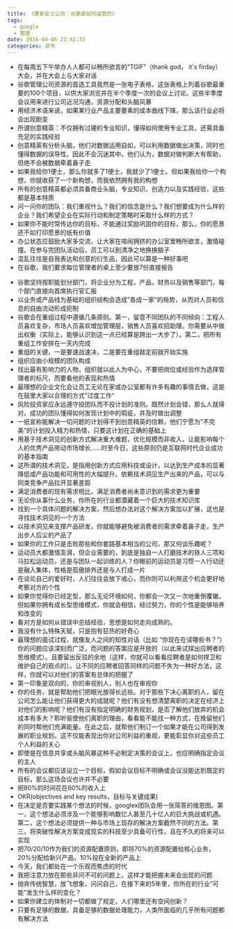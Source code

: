 ```yaml
---
title: 《重新定义公司：谷歌是如何运营的》
tags:
  - google
  - 管理
date: 2016-04-06 23:42:33
categories: 读书
---
```


- 在每周五下午举办人人都可以畅所欲言的“TGIF”（thank god， it's firday）大会，并在大会上与大家对话
- 谷歌管理公司资源的首选工具竟然是一张电子表格，这张表格上列着谷歌最重要的100个项目，以供大家浏览并在半个季度一次的会议上讨论。这些半季度会议用来进行公司近况沟通，资源分配和头脑风暴
- 用经济术语来说，如果某行业产品主要要素的成本曲线下降，那么该行业必将会出现剧变
- 所谓创意精英：不仅拥有过硬的专业知识，懂得如何使用专业工具，还需具备充足的实践经验
- 创意精英有分析头脑，他们对数据运用自如，可以利用数据做出决策，同时也懂得数据的误导性。因此不会沉迷其中。他们认为，数据对做判断大有帮助，但绝不会被数据牵着鼻子走
- 如果我给你1便士，那么你就多了1便士，我就少了1便士。但如果我给你一个构想，你就收获了一个新构想，而我依然拥有我的构想
- 所有的创意精英都必须具备商业头脑，专业知识，创造力以及实践经验，这些都是基本特质
- 问一问你的团队：我们重视什么？我们的信念是什么？我们想要成为什么样的企业？我们希望企业在实际行动和制定策略时采取什么样的方式？
- 如果你不能时常传达你的目标，不能通过奖励巩固你的目标，那么，你的愿景还不如打印愿景的纸有价值
- 办公状态应鼓励大家多交流，让大家在喧闹拥挤的办公室里畅所欲言，激情碰撞。在参与完团队活动后，员工可以到清净之地换换脑子
- 混乱往往是自我表达和创意的衍生品，因此可以算是一种好事吧
- 在谷歌，我们要求每位管理者的桌上至少要放7份直接报告

<!-- more -->

- 谷歌坚持按职能划分部门，将企业分为工程，产品，财务以及销售等部门，每个部门直接向首席执行官汇报
- 以业务或产品线为基础的组织结构会造成”各成一家“的局势，从而对人员和信息的自由流动形成扼制
- 谷歌会在重组过程中遵循几条原则。第一，留意不同团队的不同倾向：工程人员喜欢复杂，市场人员喜欢增加管理层，销售人员喜欢招助理。你需要从中做出权衡（实际上，能够认识到这一点已经算是跨出一大步了）。第二，把所有重组工作安排在一天内完成
- 重组的关键，一是要速战速决，二是要在重组敲定前就开始实施
- 组织应由小规模的团队构成
- 找出最有影响力的人物，组织就以此人为中心，不要把岗位或经验作为选择管理者的标尺，而要看他的表现和热情
- 最理想的企业文化会让员工无论在家或办公室都有许多有趣的事情去做，这是在鼓里大家以合理的方式”过度工作“
- 风险投资家应永远遵守投团队而不投计划的准则。既然计划会错，那么人就得对。成功的团队懂得如何发现计划中的瑕疵，并及时做出调整
- 一纸宣称能解决一切问题的计划得不到创意精英的信赖，他们宁愿为”不完美“的计划投入精力和热情，只要这计划在正确的基础上
- 用基于技术洞见的创新方式解决重大难题，优化规模而非收入，让能影响每个人的优秀产品带动市场增长......时至今日，这些原则仍是互联网时代企业成功的基本指南
- 这所谓的技术洞见，是指用创新方式应用科技或设计，以达到生产成本的显著降低或产品功能和可用性的大幅提升。依赖技术洞见生产出来的产品，可以与同类竞争产品拉开显著差距
- 满足消费者的现有需求相比，满足消费者尚未意识到的需求更为重要
- 无论你从事什么业务，你所在的行业都潜藏着一个巨大的技术知识库
- 找到一个具体问题的解决方案，然后想办法对这个解决方案加以扩展，这也是寻找技术洞见的一个方法
- 以技术洞见来支撑产品研发，你就能够避免被消费者的需求牵着鼻子走，生产出步人后尘的产品了
- 如果你的工作只是击败那些和你套路基本相当的公司，那又何谈乐趣呢？
- 运动员大都激情澎湃，但企业需要的，到底是独自一人打磨技术的铁人三项和马拉松运动员，还是与团队一起训练的人？你眼前的运动员是习惯一人行动还是融入集体，性格是孤傲排外还是与人打成一片
- 在谈论自己的爱好时，人们往往会放下戒心，而你则可以利用这个机会更好地考察对方的个性
- 如果你觉得你已经定型，那么无论环境如何，你都会一次又一次地重倒覆辙。但如果你拥有成长型思维模式，你就会相信，经过努力，你的个性是能够培养和改变的
- 看对方是如何从错误中总结经验，思想是如何走向成熟的。
- 我没有什么特殊天赋，只是抱有狂热的好奇心
- 最理想的面试过程，就像友人之间的知性对话（比如 “你现在在读哪些书？”）你的问题应该深刻而广泛，而问题的答案应是开放的（以此来试探出应聘者的思维模式）。且要留出反驳的余地（这样，你就可以看看应聘者是如何捍卫和维护自己的观点的）。让不同的应聘者回答同样的问题不失为一种好方法，这样，你就可以对他们的答案有总体的把握了
- 第一印象是双向的，你的审视别人，别人也在审视你
- 你的任务，就是帮助他们把眼光放得长远些。对于那些下决心离职的人，留在公司怎么能让他们获得更大的成就呢？他们有没有想清楚离职的决定在经济上对他们的影响呢？他们有没有指定明确的财务规划，是否了解他们放弃的机会成本有多大？聆听驱使他们离职的理由，看看能不能找一种方式，在挽留他们的同时帮他们充满能量。在此之后，就帮他们制订一个如果才能在公司得到发展的职业规划。这不仅能表现出你对公司利益的重视，更能彰显你对这些员工个人利益的关心
- 即使是在信息共享或头脑风暴这种不必制定决策的会议上，也应明确指定会议的主人
- 所有的会议都应该设立一个目标，假如会议目标不明确或会议没能达到既定的目标，那么这场会议也许并不必要
- 把80%的时间花在80%的收入上
- OKR(objectives and key results，目标与关键成果)
- 在决定是否要实践某个想法的时候，googlex团队会用一张简答的维恩图。第一，这个想法必须涉及一个能够影响数亿人甚至几十亿人的巨大挑战或机遇。第二，这个想法必须提供一种与市场上现存的解决方案截然不同的方法。第三，将突破性解决方案变成现实的科技至少具备可行性，且在不久的将来可以实现
- 把70/20/10作为我们的资源配置原则，即将70%的资源配置给核心业务，20%分配给新兴产品，10%投在全新的产品上
- 今天，我们都处在一个乐观而焦虑的时代
- 我把注意力放在那些非问不可的问题上，这样才能把握未来会出现的问题
- 抛弃传统智慧，放飞想象，问问自己，在接下来的5年里，你所在的行业“可能”发生什么样的变化？
- 如果你建立的体制对一切都做了规定，人们哪里还有空间创新？
- 只要有足够的数据，具备足够的数据处理能力，人类所面临的几乎所有问题都有解决方法
